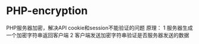 # PHP-encryption
PHP服务器加密，解决API cookie和session不能验证的问题
原理：
1 服务器生成一个加密字符串返回客户端
2 客户端发送加密字符串验证是否服务器发送的数据
